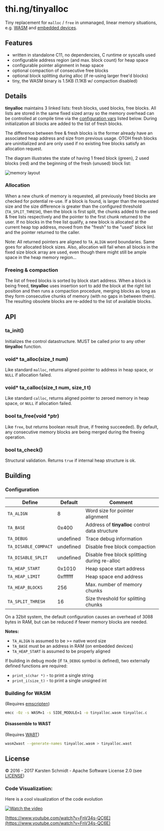 # thi.ng/tinyalloc

Tiny replacement for `malloc` / `free` in unmanaged, linear memory situations, e.g. [WASM](http://webassembly.org) and [embedded devices](https://github.com/thi-ng/ws-ldn-12).

## Features

- written in standalone C11, no dependencies, C runtime or syscalls used
- configurable address region (and max. block count) for heap space
- configurable pointer alignment in heap space
- optional compaction of consecutive free blocks
- optional block splitting during alloc (if re-using larger free'd blocks)
- tiny, the WASM binary is 1.5KB (1.1KB w/ compaction disabled)

## Details

**tinyalloc** maintains 3 linked lists: fresh blocks, used blocks, free blocks. All lists are stored in the same fixed sized array so the memory overhead can be controlled at compile time via the [configuration vars](#configuration) listed below. During initialization all blocks are added to the list of fresh blocks.

The difference between free & fresh blocks is the former already have an associated heap address and size from previous usage. OTOH fresh blocks are uninitialized and are only used if no existing free blocks satisfy an allocation request.

The diagram illustrates the state of having 1 freed block (green), 2 used blocks (red) and the beginning of the fresh (unused) block list:

![memory layout](tinyalloc.png)

### Allocation

When a new chunk of memory is requested, all previously freed blocks are checked for potential re-use. If a block is found, is larger than the requested size and the size difference is greater than the configured threshold (`TA_SPLIT_THRESH`), then the block is first split, the chunks added to the used & free lists respectively and the pointer to the first chunk returned to the user. If no blocks in the free list qualify, a new block is allocated at the current heap top address, moved from the "fresh" to the "used" block list and the pointer returned to the caller.

Note: All returned pointers are aligned to `TA_ALIGN` word boundaries. Same goes for allocated block sizes. Also, allocation will fail when all blocks in the fixed size block array are used, even though there might still be ample space in the heap memory region...

### Freeing & compaction

The list of freed blocks is sorted by block start address. When a block is being freed, **tinyalloc** uses insertion sort to add the block at the right list position and then runs a compaction procedure, merging blocks as long as they form consecutive chunks of memory (with no gaps in between them). The resulting obsolete blocks are re-added to the list of available blocks.

## API

### ta\_init()

Initializes the control datastructure. MUST be called prior to any other **tinyalloc** function.

### void* ta\_alloc(size\_t num)

Like standard `malloc`, returns aligned pointer to address in heap space, or `NULL` if allocation failed.

### void* ta\_calloc(size\_t num, size\_t t)

Like standard `calloc`, returns aligned pointer to zeroed memory in heap space, or `NULL` if allocation failed.

### bool ta\_free(void *ptr)

Like `free`, but returns boolean result (true, if freeing succeeded). By default, any consecutive memory blocks are being merged during the freeing operation.

### bool ta\_check()

Structural validation. Returns `true` if internal heap structure is ok.

## Building

### Configuration

| Define | Default | Comment |
|--------|---------|---------|
| `TA_ALIGN` | 8 | Word size for pointer alignment |
| `TA_BASE` | 0x400 | Address of **tinyalloc** control data structure |
| `TA_DEBUG` | undefined | Trace debug information |
| `TA_DISABLE_COMPACT` | undefined | Disable free block compaction |
| `TA_DISABLE_SPLIT` | undefined | Disable free block splitting during re-alloc |
| `TA_HEAP_START` | 0x1010 | Heap space start address |
| `TA_HEAP_LIMIT` | 0xffffff | Heap space end address |
| `TA_HEAP_BLOCKS` | 256 | Max. number of memory chunks |
| `TA_SPLIT_THRESH` | 16 | Size threshold for splitting chunks |

On a 32bit system, the default configuration causes an overhead of 3088 bytes in RAM, but can be reduced if fewer memory blocks are needed.

**Notes:**

- `TA_ALIGN` is assumed to be >= native word size
- `TA_BASE` must be an address in RAM (on embedded devices)
- `TA_HEAP_START` is assumed to be properly aligned

If building in debug mode (if `TA_DEBUG` symbol is defined), two externally defined functions are required:

- `print_s(char *)` - to print a single string
- `print_i(size_t)` - to print a single unsigned int

### Building for WASM

(Requires [emscripten](http://emscripten.org))

```sh
emcc -Oz -s WASM=1 -s SIDE_MODULE=1 -o tinyalloc.wasm tinyalloc.c
```

#### Disassemble to WAST

(Requires [WABT](https://github.com/WebAssembly/wabt))

```sh
wasm2wast --generate-names tinyalloc.wasm > tinyalloc.wast
```

## License

&copy; 2016 - 2017 Karsten Schmidt - Apache Software License 2.0 (see [LICENSE](./LICENSE))

### Code Visualization:

Here is a cool visualization of the code evolution

 [![Watch the video](https://img.youtube.com/vi/FnV34s-QC6E/0.jpg)](https://www.youtube.com/watch?v=FnV34s-QC6E)

 [https://www.youtube.com/watch?v=FnV34s-QC6E](https://www.youtube.com/watch?v=FnV34s-QC6E)

